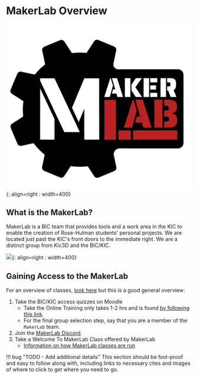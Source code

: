 # MakerLab Overview

![](./assets/logo.png){: align=right : width=400}

## What is the MakerLab?
MakerLab is a BIC team that provides tools and a work area in the KIC to enable the creation of Rose-Hulman students' personal projects. We are located just past the KIC's front doors to the immediate right. We are a distinct group from Kic3D and the BIC/KIC.

![](./assets/MakerLab_map.png){: align=right : width=400}

## Gaining Access to the MakerLab

For an overview of classes, [look here](./Classes/required_training.md) but this is a good general overview:

1. Take the BIC/KIC access quizzes on Moodle
    - Take the Online Training only takes 1-2 hrs and is found [by following this link](https://moodle.rose-hulman.edu/course/view.php?id=118553#).
    - For the final group selection step, say that you are a member of the `MakerLab` team.
2. Join the [MakerLab Discord](get_connected.md#join-discord).
3. Take a Welcome To MakerLab Class offered by MakerLab
    - [Information on how MakerLab classes are run](./Classes/index.md)


!!! bug "TODO - Add additional details"
    This section should be fool-proof and easy to follow along with, including links to necessary cites and images of where to click to get where you need to go.
